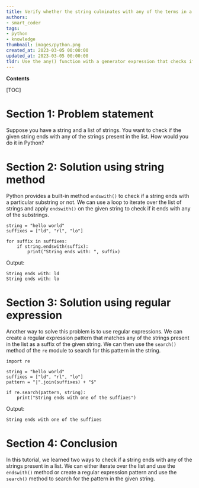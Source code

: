```yaml
---
title: Verify whether the string culminates with any of the terms in a given list
authors:
- smart_coder
tags:
- python
- knowledge
thumbnail: images/python.png
created_at: 2023-03-05 00:00:00
updated_at: 2023-03-05 00:00:00
tldr: Use the any() function with a generator expression that checks if the given string ends with any element in the list.
---
```


**Contents**

[TOC]

# Section 1: Problem statement
Suppose you have a string and a list of strings. You want to check if the given string ends with any of the strings present in the list. How would you do it in Python?

# Section 2: Solution using string method
Python provides a built-in method `endswith()` to check if a string ends with a particular substring or not. We can use a loop to iterate over the list of strings and apply `endswith()` on the given string to check if it ends with any of the substrings.

```
string = "hello world"
suffixes = ["ld", "rl", "lo"]

for suffix in suffixes:
    if string.endswith(suffix):
        print("String ends with: ", suffix)
```

Output:
```
String ends with: ld
String ends with: lo
```

# Section 3: Solution using regular expression
Another way to solve this problem is to use regular expressions. We can create a regular expression pattern that matches any of the strings present in the list as a suffix of the given string. We can then use the `search()` method of the `re` module to search for this pattern in the string.

```
import re

string = "hello world"
suffixes = ["ld", "rl", "lo"]
pattern = "|".join(suffixes) + "$"

if re.search(pattern, string):
    print("String ends with one of the suffixes")
```
Output:
```
String ends with one of the suffixes
```

# Section 4: Conclusion
In this tutorial, we learned two ways to check if a string ends with any of the strings present in a list. We can either iterate over the list and use the `endswith()` method or create a regular expression pattern and use the `search()` method to search for the pattern in the given string.
